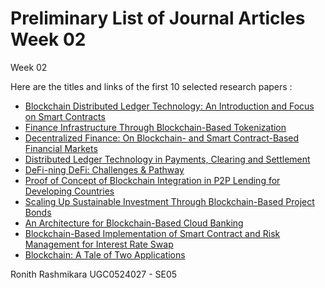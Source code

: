 # Preliminary List of Journal Articles Week 02
 Week 02

Here are the titles and links of the first 10 selected research papers :

* [Blockchain Distributed Ledger Technology: An Introduction and Focus on Smart Contracts](https://sci-hub.se/10.1002/jcaf.22421)
* [Finance Infrastructure Through Blockchain-Based Tokenization](https://www.researchgate.net/publication/344891648_Finance_infrastructure_through_blockchain-based_tokenization)
* [Decentralized Finance: On Blockchain- and Smart Contract-Based Financial Markets](https://www.researchgate.net/publication/340061422_Decentralized_Finance_On_Blockchain-_and_Smart_Contract-based_Financial_Markets)
* [Distributed Ledger Technology in Payments, Clearing and Settlement](https://www.researchgate.net/publication/311334858_Distributed_Ledger_Technology_in_Payments_Clearing_and_Settlement)
* [DeFi-ning DeFi: Challenges & Pathway](https://arxiv.org/pdf/2101.05589)
* [Proof of Concept of Blockchain Integration in P2P Lending for Developing Countries](https://sci-hub.se/10.1007/978-3-030-41593-8_5)
* [Scaling Up Sustainable Investment Through Blockchain-Based Project Bonds](https://www.researchgate.net/publication/353267204_Scaling_up_sustainable_investment_through_blockchain-based_project_bonds)
* [An Architecture for Blockchain-Based Cloud Banking](https://www.researchgate.net/publication/353052256_An_Architecture_for_Blockchain-Based_Cloud_Banking)
* [Blockchain-Based Implementation of Smart Contract and Risk Management for Interest Rate Swap](https://sci-hub.se/10.1007/978-981-15-3278-8_14)
* [Blockchain: A Tale of Two Applications](https://www.researchgate.net/publication/327413406_Blockchain_A_Tale_of_Two_Applications)

  
Ronith Rashmikara 
UGC0524027 - SE05
